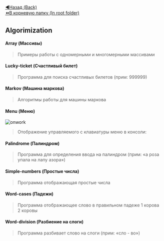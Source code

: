 [:arrow_backward:Назад (Back)](https://github.com/Bloodies/HSE-University-projects/tree/Bloodies/Course-1)  
[:rewind:В корневую папку (In root folder)](https://github.com/Bloodies/HSE-University-projects)  

## Algorimization

#### Array (Массивы)
> Примеры работы с одномерными и многомерными массивами
#### Lucky-ticket (Счастливый билет)
> Программа для поиска счастливых билетов (прим: 999999)
#### Markov (Машина маркова)
> Алгоритмы работы для машины маркова
#### Menu (Меню)
![onwork](https://user-images.githubusercontent.com/45668574/176189808-73df066c-9e19-4b21-9917-92ab7bae4651.png)
> Отображение управляемого с клавиатуры меню в консоли:
#### Palindrome (Палиндром)
> Программа для определения ввода на палиндром (прим: «а роза упала на лапу азора»)
#### Simple-numbers (Простые числа)
> Программа отображающая простые числа
#### Word-cases (Падежи)
> Программа отображающее слово в правильном падеже
> 1 корова
> 2 коровы
#### Word-division (Разбиение на слоги)
> Программа разбивает слово на слоги (прим: «сло - во»)
